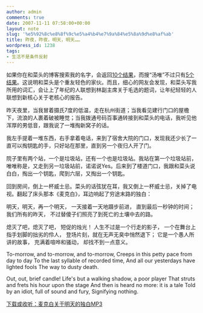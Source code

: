 ```yaml
---
author: admin
comments: true
date: 2007-11-11 07:58:00+00:00
layout: note
slug: '%e5%92%8c%e8%8f%9c%e5%a4%b4%e7%9a%84%e5%8a%9d%e8%af%ab'
title: 昨夜，昨夜，明天，明天……
wordpress_id: 1238
tags:
- 生活不是条件反射
---
```


如果你在和菜头的博客搜索我的名字，会返回[10个结果](http://www.hecaitou.net/?s=%E7%8E%8B%E4%BD%A9)，而搜“汤唯”不过只有[5个结果](http://www.hecaitou.net/?s=%E6%B1%A4%E5%94%AF)。这说明和菜头是个重友轻色的家伙。而且，细心的网友会发现，和菜头写我所用的词汇，会让上了年纪的人联想到林副主席关于毛选的题词，让年纪轻轻的人联想到新核心关于老核心的报告。

昨天夜里，当我冒着摄氏7度的低温，走在杭州街道；当我看见建行门口的屋檐下，流浪的人裹着破被睡觉；当我拨通号码百事通转接到和菜头的电话，我听见他浑厚的男低音，跟我说了一堆掏新窝子的话。

我左手提着一堆东西，右手拿着电话，来到了宿舍大院的门口，发现我还少长了一直可以掏钥匙的手，只好站在那里，直到另一个夜归人开了门。

院子里有两个站，一个是垃圾站，还有一个也是垃圾站。我站在第一个垃圾站前，唯唯称是，又走到另一垃圾站前，诺诺说Yes。后来到了楼道门口，我跟和菜头说白白，掏出一个钥匙，爬到六层，又掏出一个钥匙。

回到房间，倒上一杯威士忌。菜头的话弦犹在耳，我又倒上一杯威士忌，关掉了电视。翻起了床头那本《麦克白》，耳边响起了穷途末路的独白：

明天，明天，再一个明天，
一天接着一天地蹑步前进，
直到最后一秒钟的时间；
我们所有的昨天，
不过替傻子们照亮了到死亡的土壤中去的路。

熄灭了吧，熄灭了吧，
短促的烛光！
人生不过是一个行走的影子，
一个在舞台上指手划脚的拙劣的伶人，
登场片刻，就在无声无臭中悄然退下；
它是一个愚人所讲的故事，
充满着喧哗和骚动，
却找不到一点意义。

 To-morrow, and to-morrow, and to-morrow, 
Creeps in this petty pace from day to day 
To the last syllable of recorded time, 
And all our yesterdays have lighted fools 
The way to dusty death. 

Out, out, brief candle!
 Life's but a walking shadow, a poor player 
That struts and frets his hour upon the stage 
And then is heard no more: it is a tale 
Told by an idiot, full of sound and fury, 
Signifying nothing.

[下载或收听：麦克白关于明天的独白MP3](http://www.baibanbao.net/wp-content/uploads/2007/11/macbeth_tomorrow.mp3)

